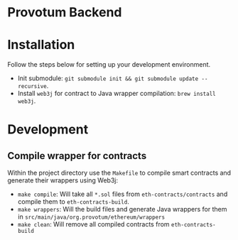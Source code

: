 Provotum Backend
================

# Installation
Follow the steps below for setting up your development environment.

* Init submodule: `git submodule init && git submodule update --recursive`.
* Install `web3j` for contract to Java wrapper compilation: `brew install web3j`.


# Development

## Compile wrapper for contracts

Within the project directory use the `Makefile` to compile smart 
contracts and generate their wrappers using Web3j:

* `make compile`: Will take all `*.sol` files from `eth-contracts/contracts`
   and compile them to `eth-contracts-build`.
* `make wrappers`: Will the build files and generate Java wrappers for them in `src/main/java/org.provotum/ethereum/wrappers`
* `make clean`: Will remove all compiled contracts from `eth-contracts-build`

